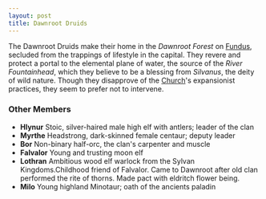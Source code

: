 ```yaml
---
layout: post
title: Dawnroot Druids
---
```


The Dawnroot Druids make their home in the *Dawnroot Forest* on [Fundus](profundus#fundus), secluded from the trappings of lifestyle in the capital. They revere and protect a portal to the elemental plane of water, the source of the *River Fountainhead*, which they believe to be a blessing from *Silvanus*, the deity of wild nature. Though they disapprove of the [Church](church-of-caelum)'s expansionist practices, they seem to prefer not to intervene.

### Other Members

- **Hlynur** Stoic, silver-haired male high elf with antlers; leader of the clan
- **Myrthe** Headstrong, dark-skinned female centaur; deputy leader
- **Bor** Non-binary half-orc, the clan's carpenter and muscle
- **Falvalor** Young and trusting moon elf
- **Lothran** Ambitious wood elf warlock from the Sylvan Kingdoms.Childhood friend of Falvalor. Came to Dawnroot after old clan performed the rite of thorns. Made pact with eldritch flower being.
- **Milo** Young highland Minotaur; oath of the ancients paladin
